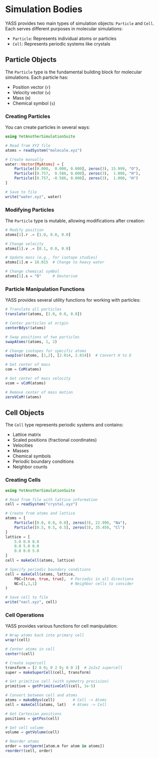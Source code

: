 # Simulation Bodies

YASS provides two main types of simulation objects: `Particle` and `Cell`. Each serves different purposes in molecular simulations:

- `Particle`: Represents individual atoms or particles
- `Cell`: Represents periodic systems like crystals

## Particle Objects

The `Particle` type is the fundamental building block for molecular simulations. Each particle has:

- Position vector (`r`)
- Velocity vector (`v`) 
- Mass (`m`)
- Chemical symbol (`s`)

### Creating Particles

You can create particles in several ways:

```julia
using YetAnotherSimulationSuite

# Read from XYZ file
atoms = readSystem("molecule.xyz")

# Create manually
water::Vector{MyAtoms} = [
    Particle([0.000,  0.000, 0.000], zeros(3), 15.999, "O"),
    Particle([0.757,  0.586, 0.000], zeros(3),  1.008, "H"),
    Particle([0.757, -0.586, 0.000], zeros(3),  1.008, "H")
]

# Save to file
write("water.xyz", water)
```

### Modifying Particles

The `Particle` type is mutable, allowing modifications after creation:

```julia
# Modify position
atoms[1].r .= [1.0, 0.0, 0.0]

# Change velocity
atoms[1].v .= [0.1, 0.0, 0.0]

# Update mass (e.g., for isotope studies)
atoms[1].m = 18.015  # Change to heavy water

# Change chemical symbol
atoms[1].s = "D"     # Deuterium
```

### Particle Manipulation Functions

YASS provides several utility functions for working with particles:

```julia
# Translate all particles
translate!(atoms, [1.0, 0.0, 0.0])

# Center particles at origin
centerBdys!(atoms)

# Swap positions of two particles
swapAtoms!(atoms, 1, 2)

# Change isotopes for specific atoms
swapIso!(atoms, [1,2], [2.014, 2.014])  # Convert H to D

# Get center of mass
com = CoM(atoms)

# Get center of mass velocity
vcom = vCoM(atoms)

# Remove center of mass motion
zeroVCoM!(atoms)
```

## Cell Objects

The `Cell` type represents periodic systems and contains:

- Lattice matrix
- Scaled positions (fractional coordinates)
- Velocities
- Masses
- Chemical symbols  
- Periodic boundary conditions
- Neighbor counts

### Creating Cells

```julia
using YetAnotherSimulationSuite

# Read from file with lattice information
cell = readSystem("crystal.xyz")

# Create from atoms and lattice
atoms = [
    Particle([0.0, 0.0, 0.0], zeros(3), 22.990, "Na"),
    Particle([0.5, 0.5, 0.5], zeros(3), 35.450, "Cl")
]
lattice = [
    5.0 0.0 0.0
    0.0 5.0 0.0
    0.0 0.0 5.0
]
cell = makeCell(atoms, lattice)

# Specify periodic boundary conditions
cell = makeCell(atoms, lattice, 
    PBC=[true, true, true],  # Periodic in all directions
    NC=[1,1,1]               # Neighbor cells to consider
)

# Save cell to file
write("nacl.xyz", cell)
```

### Cell Operations

YASS provides various functions for cell manipulation:

```julia
# Wrap atoms back into primary cell
wrap!(cell)

# Center atoms in cell
center!(cell)

# Create supercell
transform = [2 0 0; 0 2 0; 0 0 2]  # 2x2x2 supercell
super = makeSuperCell(cell, transform)

# Get primitive cell (with symmetry precision)
primitive = getPrimitiveCell(cell, 1e-5)

# Convert between cell and atoms
atoms = makeBdys(cell)        # Cell -> Atoms
cell = makeCell(atoms, lat)   # Atoms -> Cell

# Get Cartesian positions
positions = getPos(cell)

# Get cell volume
volume = getVolume(cell)

# Reorder atoms
order = sortperm([atom.m for atom in atoms])
reorder!(cell, order)
```